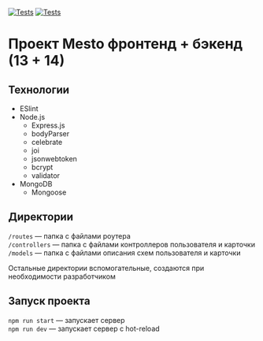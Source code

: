 [![Tests](https://github.com/yandex-praktikum/express-mesto-gha/actions/workflows/tests-13-sprint.yml/badge.svg)](https://github.com/tonysta/express-mesto-gha/actions/workflows/tests-13-sprint.yml) [![Tests](https://github.com/yandex-praktikum/express-mesto-gha/actions/workflows/tests-14-sprint.yml/badge.svg)](https://github.com/tonysta/express-mesto-gha/actions/workflows/tests-14-sprint.yml)

# Проект Mesto фронтенд + бэкенд (13 + 14)

## Технологии

- ESlint
- Node.js
  + Express.js
  + bodyParser
  + celebrate
  + joi
  + jsonwebtoken
  + bcrypt
  + validator
- MongoDB
  + Mongoose

## Директории

`/routes` — папка с файлами роутера  
`/controllers` — папка с файлами контроллеров пользователя и карточки   
`/models` — папка с файлами описания схем пользователя и карточки  
  
Остальные директории вспомогательные, создаются при необходимости разработчиком

## Запуск проекта

`npm run start` — запускает сервер   
`npm run dev` — запускает сервер с hot-reload
